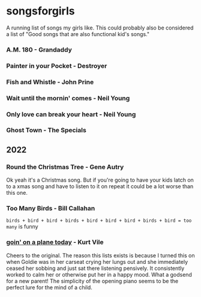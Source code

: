 # songsforgirls
A running list of songs my girls like. This could probably also be considered a list of "Good songs that are also functional kid's songs."


### A.M. 180 - Grandaddy

### Painter in your Pocket - Destroyer

### Fish and Whistle - John Prine

### Wait until the mornin' comes - Neil Young

### Only love can break your heart - Neil Young

### Ghost Town - The Specials

## 2022

### Round the Christmas Tree - Gene Autry

Ok yeah it's a Christmas song. But if you're going to have your kids latch on to a xmas song and have to listen to it on repeat it could be a lot worse than this one.

### Too Many Birds - Bill Callahan

`birds + bird + bird + birds + bird + bird + bird + birds + bird = too many` is funny

### [goin' on a plane today](https://www.youtube.com/watch?v=asfLDrLrEvk) - Kurt Vile
Cheers to the original. The reason this lists exists is because I turned this on when Goldie was in her carseat crying her lungs out and she immediately ceased her sobbing and just sat there listening pensively. It consistently worked to calm her or otherwise put her in a happy mood. What a godsend for a new parent! The simplicity of the opening piano seems to be the perfect lure for the mind of a child.
